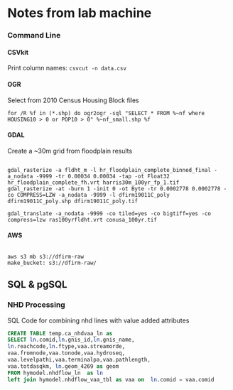 # Notes from lab machine 


### Command Line

#### CSVkit

Print column names: ```csvcut -n data.csv ```


#### OGR
Select from 2010 Census Housing Block files 
```Shell
for /R %f in (*.shp) do ogr2ogr -sql "SELECT * FROM %~nf where HOUSING10 > 0 or POP10 > 0" %~nf_small.shp %f
```

#### GDAL
Create a ~30m grid from floodplain results
```Shell

gdal_rasterize -a fldht_m -l hr_floodplain_complete_binned_final -a_nodata -9999 -tr 0.00034 0.00034 -tap -ot Float32 hr_floodplain_complete_fh.vrt harris30m_100yr_fp_1.tif
gdal_rasterize -at -burn 1 -init 0 -ot Byte -tr 0.0002778 0.0002778 -co COMPRESS=LZW -a_nodata -9999 -l dfirm19011C_poly dfirm19011C_poly.shp dfirm19011C_poly.tif

gdal_translate -a_nodata -9999 -co tiled=yes -co bigtiff=yes -co compress=lzw ras100yrfldht.vrt conusa_100yr.tif
```
#### AWS
```Shell

aws s3 mb s3://dfirm-raw
make_bucket: s3://dfirm-raw/

```


## SQL & pgSQL

### NHD Processing
SQL Code for combining nhd lines with value added attributes
```SQL
CREATE TABLE temp.ca_nhdvaa_ln as 
SELECT ln.comid,ln.gnis_id,ln.gnis_name,
ln.reachcode,ln.ftype,vaa.streamorde,
vaa.fromnode,vaa.tonode,vaa.hydroseq,
vaa.levelpathi,vaa.terminalpa,vaa.pathlength,
vaa.totdasqkm, ln.geom_4269 as geom
FROM hymodel.nhdflow_ln  as ln
left join hymodel.nhdflow_vaa_tbl as vaa on  ln.comid = vaa.comid
```








